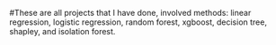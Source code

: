 #These are all projects that I have done, involved methods: linear regression, logistic regression, random forest, xgboost, decision tree, shapley, and isolation forest.
